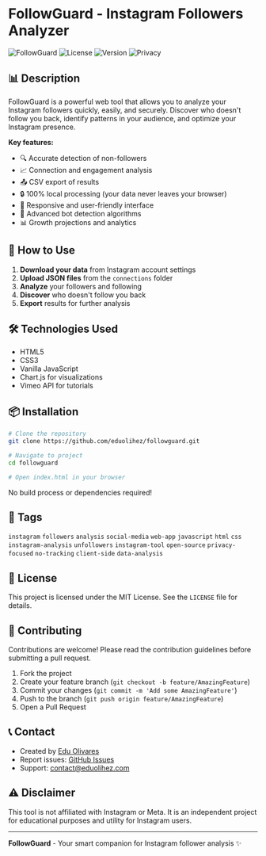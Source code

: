 # FollowGuard - Instagram Followers Analyzer

![FollowGuard](https://img.shields.io/badge/FollowGuard-Instagram_Analysis-orange?style=for-the-badge)
![License](https://img.shields.io/badge/License-MIT-green?style=for-the-badge)
![Version](https://img.shields.io/badge/Version-3.0.0-blue?style=for-the-badge)
![Privacy](https://img.shields.io/badge/Privacy-100%25_Local_Processing-lightgrey?style=for-the-badge)

## 📊 Description

FollowGuard is a powerful web tool that allows you to analyze your Instagram followers quickly, easily, and securely. Discover who doesn't follow you back, identify patterns in your audience, and optimize your Instagram presence.

**Key features:**
- 🔍 Accurate detection of non-followers
- 📈 Connection and engagement analysis
- 📤 CSV export of results
- 🔒 100% local processing (your data never leaves your browser)
- 📱 Responsive and user-friendly interface
- 🤖 Advanced bot detection algorithms
- 📊 Growth projections and analytics

## 🚀 How to Use

1. **Download your data** from Instagram account settings
2. **Upload JSON files** from the `connections` folder
3. **Analyze** your followers and following
4. **Discover** who doesn't follow you back
5. **Export** results for further analysis

## 🛠️ Technologies Used

- HTML5
- CSS3
- Vanilla JavaScript
- Chart.js for visualizations
- Vimeo API for tutorials

## 📦 Installation

```bash
# Clone the repository
git clone https://github.com/eduolihez/followguard.git

# Navigate to project
cd followguard

# Open index.html in your browser
```

No build process or dependencies required!

## 🌟 Tags

`instagram` `followers` `analysis` `social-media` `web-app` `javascript` `html` `css` `instagram-analysis` `unfollowers` `instagram-tool` `open-source` `privacy-focused` `no-tracking` `client-side` `data-analysis`

## 📝 License

This project is licensed under the MIT License. See the `LICENSE` file for details.

## 🤝 Contributing

Contributions are welcome! Please read the contribution guidelines before submitting a pull request.

1. Fork the project
2. Create your feature branch (`git checkout -b feature/AmazingFeature`)
3. Commit your changes (`git commit -m 'Add some AmazingFeature'`)
4. Push to the branch (`git push origin feature/AmazingFeature`)
5. Open a Pull Request

## 📞 Contact

- Created by [Edu Olivares](https://github.com/eduolihez)
- Report issues: [GitHub Issues](https://github.com/eduolihez/followguard/issues)
- Support: contact@eduolihez.com

## ⚠️ Disclaimer

This tool is not affiliated with Instagram or Meta. It is an independent project for educational purposes and utility for Instagram users.

---

**FollowGuard** - Your smart companion for Instagram follower analysis ✨